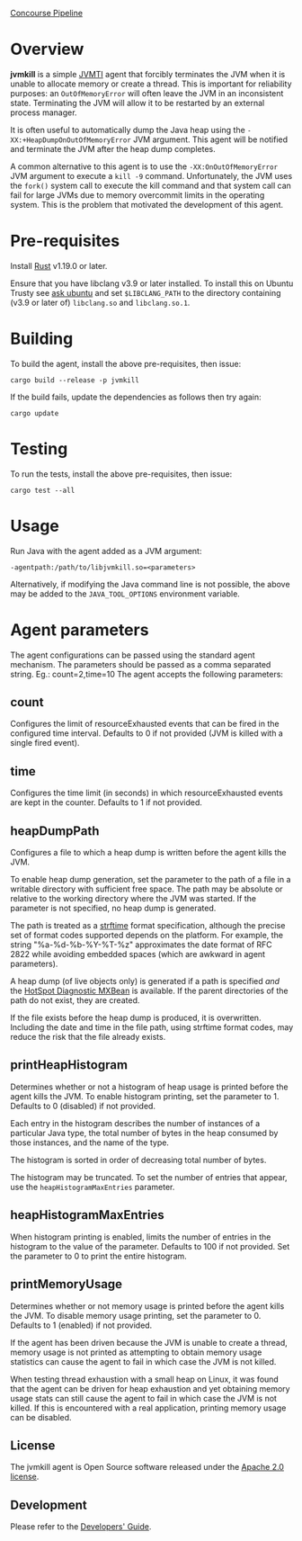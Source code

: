 [Concourse Pipeline](https://java-experience.ci.springapps.io/pipelines/jvmkill)

# Overview

**jvmkill** is a simple [JVMTI][] agent that forcibly terminates the JVM
when it is unable to allocate memory or create a thread. This is important
for reliability purposes: an `OutOfMemoryError` will often leave the JVM
in an inconsistent state. Terminating the JVM will allow it to be restarted
by an external process manager.

[JVMTI]: http://docs.oracle.com/javase/8/docs/technotes/guides/jvmti/

It is often useful to automatically dump the Java heap using the
`-XX:+HeapDumpOnOutOfMemoryError` JVM argument. This agent will be
notified and terminate the JVM after the heap dump completes.

A common alternative to this agent is to use the
`-XX:OnOutOfMemoryError` JVM argument to execute a `kill -9` command.
Unfortunately, the JVM uses the `fork()` system call to execute the kill
command and that system call can fail for large JVMs due to memory
overcommit limits in the operating system.  This is the problem that
motivated the development of this agent.

# Pre-requisites

Install [Rust][] v1.19.0 or later.

Ensure that you have libclang v3.9 or later installed. To install this on Ubuntu Trusty see [ask ubuntu][]
and set `$LIBCLANG_PATH` to the directory containing (v3.9 or later of) `libclang.so` and `libclang.so.1`.

[Rust]: https://www.rust-lang.org/en-US/install.html
[ask ubuntu]: https://askubuntu.com/questions/787383/how-to-install-llvm-3-9
    
# Building

To build the agent, install the above pre-requisites, then issue:

    cargo build --release -p jvmkill
    
If the build fails, update the dependencies as follows then try again:

    cargo update
    
# Testing

To run the tests, install the above pre-requisites, then issue:

    cargo test --all
    
# Usage

Run Java with the agent added as a JVM argument:

    -agentpath:/path/to/libjvmkill.so=<parameters>

Alternatively, if modifying the Java command line is not possible, the
above may be added to the `JAVA_TOOL_OPTIONS` environment variable.

# Agent parameters

The agent configurations can be passed using the standard agent mechanism.
The parameters should be passed as a comma separated string. Eg.: count=2,time=10
The agent accepts the following parameters:

## count

Configures the limit of resourceExhausted events that can be fired in the configured
time interval. Defaults to 0 if not provided (JVM is killed with a single fired event).

## time

Configures the time limit (in seconds) in which resourceExhausted events are kept in 
the counter. Defaults to 1 if not provided.

## heapDumpPath

Configures a file to which a heap dump is written before the agent kills the JVM.

To enable heap dump generation, set the parameter to the path of a file in a writable directory with sufficient free space.
The path may be absolute or relative to the working directory where the JVM was started.
If the parameter is not specified, no heap dump is generated.

The path is treated as a [strftime](https://linux.die.net/man/3/strftime) format specification,
although the precise set of format codes supported depends on the platform.
For example, the string "%a-%d-%b-%Y-%T-%z" approximates the date format of RFC 2822 while avoiding embedded spaces
(which are awkward in agent parameters).

A heap dump (of live objects only) is generated if a path is specified _and_ the 
[HotSpot Diagnostic MXBean](https://docs.oracle.com/javase/8/docs/jre/api/management/extension/com/sun/management/HotSpotDiagnosticMXBean.html)
is available.
If the parent directories of the path do not exist, they are created.

If the file exists before the heap dump is produced, it is overwritten. Including the date and time
in the file path, using strftime format codes, may reduce the risk that the file already exists.

## printHeapHistogram

Determines whether or not a histogram of heap usage is printed before the agent kills the JVM.
To enable histogram printing, set the parameter to 1. Defaults to 0 (disabled) if not provided.

Each entry in the histogram describes the number of instances of a particular Java type, the
total number of bytes in the heap consumed by those instances, and the name of the type.

The histogram is sorted in order of decreasing total number of bytes.

The histogram may be truncated. To set the number of entries that appear, use the `heapHistogramMaxEntries` parameter.
 
## heapHistogramMaxEntries

When histogram printing is enabled, limits the number of entries in the histogram to the value
of the parameter. Defaults to 100 if not provided. Set the parameter to 0 to print the entire histogram.

## printMemoryUsage

Determines whether or not memory usage is printed before the agent kills the JVM.
To disable memory usage printing, set the parameter to 0. Defaults to 1 (enabled) if not provided.

If the agent has been driven because the JVM is unable to create a thread, memory usage is not printed
as attempting to obtain memory usage statistics can cause the agent to fail in which case the JVM is not killed.

When testing thread exhaustion with a small heap on Linux, it was found that
the agent can be driven for heap exhaustion and yet
obtaining memory usage stats can still cause the agent to fail in which case
the JVM is not killed. If this is encountered with a real application, printing memory
usage can be disabled.

## License

The jvmkill agent is Open Source software released under the
[Apache 2.0 license](http://www.apache.org/licenses/LICENSE-2.0.html).

## Development

Please refer to the [Developers' Guide][].

[Developers' Guide]: docs/DEVELOPING.md

